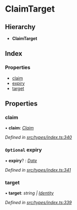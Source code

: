 # ClaimTarget

## Hierarchy

* **ClaimTarget**

## Index

### Properties

* [claim](claimtarget.md#claim)
* [expiry](claimtarget.md#optional-expiry)
* [target](claimtarget.md#target)

## Properties

### claim

• **claim**: [_Claim_](../globals.md#claim)

_Defined in_ [_src/types/index.ts:340_](https://github.com/PolymathNetwork/polymesh-sdk/blob/da32f46a/src/types/index.ts#L340)

### `Optional` expiry

• **expiry**? : [_Date_](../enums/transactionargumenttype.md#date)

_Defined in_ [_src/types/index.ts:341_](https://github.com/PolymathNetwork/polymesh-sdk/blob/da32f46a/src/types/index.ts#L341)

### target

• **target**: _string \|_ [_Identity_](../classes/identity.md)

_Defined in_ [_src/types/index.ts:339_](https://github.com/PolymathNetwork/polymesh-sdk/blob/da32f46a/src/types/index.ts#L339)

